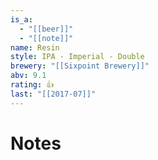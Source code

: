 ```yaml
---
is_a:
  - "[[beer]]"
  - "[[note]]"
name: Resin
style: IPA - Imperial - Double
brewery: "[[Sixpoint Brewery]]"
abv: 9.1
rating: 👍
last: "[[2017-07]]"
---
```

# Notes


